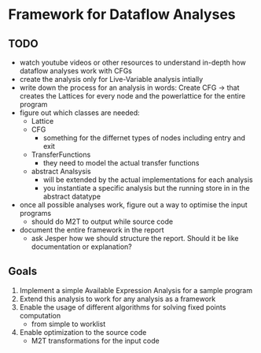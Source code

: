 # Framework for Dataflow Analyses

## TODO
- watch youtube videos or other resources to understand in-depth how dataflow analyses work with CFGs
- create the analysis only for Live-Variable analysis intially
- write down the process for an analysis in words: Create CFG -> that creates the Lattices for every node and the powerlattice for the entire program
- figure out which classes are needed:
    - Lattice
    - CFG
        - something for the differnet types of nodes including entry and exit
    - TransferFunctions
        - they need to model the actual transfer functions
    - abstract Analsysis
        - will be extended by the actual implementations for each analysis
        - you instantiate a specific analysis but the running store in in the abstract datatype
- once all possible analyses work, figure out a way to optimise the input programs
    - should do M2T to output while source code
- document the entire framework in the report
    - ask Jesper how we should structure the report. Should it be like documentation or explanation?
    

## Goals
1. Implement a simple Available Expression Analysis for a sample program
2. Extend this analysis to work for any analysis as a framework
3. Enable the usage of different algorithms for solving fixed points computation
    - from simple to worklist
4. Enable optimization to the source code
    - M2T transformations for the input code
